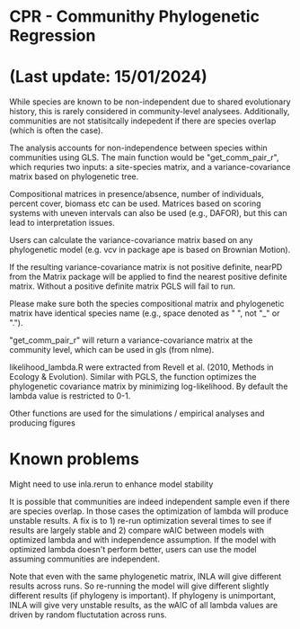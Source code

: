 # CPR - Communithy Phylogenetic Regression
# (Last update: 15/01/2024)

While species are known to be non-independent due to shared evolutionary history, this is rarely considered in community-level analysees. Additionally, communities are not statisitcally indepedent if there are species overlap (which is often the case).

The analysis accounts for non-independence between species within communities using GLS. The main function would be "get_comm_pair_r", which requries two inputs: a site-species matrix, and a variance-covariance matrix based on phylogenetic tree. 

Compositional matrices in presence/absence, number of individuals, percent cover, biomass etc can be used. Matrices based on scoring systems with uneven intervals can also be used (e.g., DAFOR), but this can lead to interpretation issues.

Users can calculate the variance-covariance matrix based on any phylogenetic model (e.g. vcv in package ape is based on Brownian Motion). 

If the resulting variance-covariance matrix is not positive definite, nearPD from the Matrix package will be applied to find the nearest positive definite matrix. Without a positive definite matrix PGLS will fail to run.

Please make sure both the species compositional matrix and phylogenetic matrix have identical species name (e.g., space denoted as " ", not "_" or ".").

"get_comm_pair_r" will return a variance-covariance matrix at the community level, which can be used in gls (from nlme).

likelihood_lambda.R were extracted from Revell et al. (2010, Methods in Ecology & Evolution). Similar with PGLS, the function optimizes the phylogenetic covariance matrix by minimizing log-likelihood. By default the lambda value is restricted to 0-1.

Other functions are used for the simulations / empirical analyses and producing figures

# Known problems

Might need to use inla.rerun to enhance model stability

It is possible that communities are indeed independent sample even if there are species overlap. In those cases the optimization of lambda will produce unstable results. A fix is to 1) re-run optimization several times to see if results are largely stable and 2) compare wAIC between models with optimized lambda and with independence assumption. If the model with optimized lambda doesn't perform better, users can use the model assuming communities are independent.

Note that even with the same phylogenetic matrix, INLA will give different results across runs. So re-running the model will give different slightly different results (if phylogeny is important). If phylogeny is unimportant, INLA will give very unstable results, as the wAIC of all lambda values are driven by random fluctutation across runs. 
